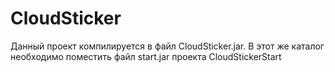 # CloudSticker
Данный проект компилируется в файл CloudSticker.jar. В этот же каталог необходимо поместить файл start.jar проекта CloudStickerStart

